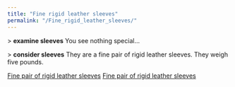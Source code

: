 ```yaml
---
title: "Fine rigid leather sleeves"
permalink: "/Fine_rigid_leather_sleeves/"
---
```


\> **examine sleeves** You see nothing special...

\> **consider sleeves** They are a fine pair of rigid leather sleeves.
They weigh five pounds.

[Fine pair of rigid leather
sleeves](Category:_Leather_equipment "wikilink") [Fine pair of rigid
leather sleeves](Category:Arms_items "wikilink")